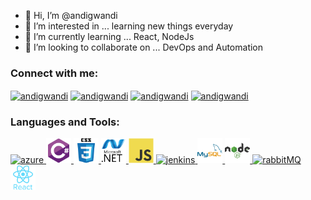 - 👋 Hi, I’m @andigwandi
- 👀 I’m interested in ... learning new things everyday
- 🌱 I’m currently learning ... React, NodeJs
- 💞️ I’m looking to collaborate on ... DevOps and Automation

<!---
andigwandi/andigwandi is a ✨ special ✨ repository because its `README.md` (this file) appears on your GitHub profile.
You can click the Preview link to take a look at your changes.
--->

<h3 align="left">Connect with me:</h3>
<p align="left">
<a href="https://dev.to/andigwandi" target="blank"><img align="center" src="https://cdn.jsdelivr.net/npm/simple-icons@3.0.1/icons/dev-dot-to.svg" alt="andigwandi" height="30" width="40" /></a>
<a href="https://twitter.com/andigwandi" target="blank"><img align="center" src="https://cdn.jsdelivr.net/npm/simple-icons@3.0.1/icons/twitter.svg" alt="andigwandi" height="30" width="40" /></a>
<a href="https://linkedin.com/in/andigwandi" target="blank"><img align="center" src="https://cdn.jsdelivr.net/npm/simple-icons@3.0.1/icons/linkedin.svg" alt="andigwandi" height="30" width="40" /></a>
<a href="https://instagram.com/andigwandi" target="blank"><img align="center" src="https://cdn.jsdelivr.net/npm/simple-icons@3.0.1/icons/instagram.svg" alt="andigwandi" height="30" width="40" /></a>
</p>

<h3 align="left">Languages and Tools:</h3>
<p align="left"> <a href="https://azure.microsoft.com/en-in/" target="_blank"> <img src="https://www.vectorlogo.zone/logos/microsoft_azure/microsoft_azure-icon.svg" alt="azure" width="40" height="40"/> </a> <a href="https://www.w3schools.com/cs/" target="_blank"> <img src="https://raw.githubusercontent.com/devicons/devicon/master/icons/csharp/csharp-original.svg" alt="csharp" width="40" height="40"/> </a> <a href="https://www.w3schools.com/css/" target="_blank"> <img src="https://raw.githubusercontent.com/devicons/devicon/master/icons/css3/css3-original-wordmark.svg" alt="css3" width="40" height="40"/> </a> <a href="https://dotnet.microsoft.com/" target="_blank"> <img src="https://raw.githubusercontent.com/devicons/devicon/master/icons/dot-net/dot-net-original-wordmark.svg" alt="dotnet" width="40" height="40"/> </a> <a href="https://developer.mozilla.org/en-US/docs/Web/JavaScript" target="_blank"> <img src="https://raw.githubusercontent.com/devicons/devicon/master/icons/javascript/javascript-original.svg" alt="javascript" width="40" height="40"/> </a> <a href="https://www.jenkins.io" target="_blank"> <img src="https://www.vectorlogo.zone/logos/jenkins/jenkins-icon.svg" alt="jenkins" width="40" height="40"/> </a> <a href="https://www.mysql.com/" target="_blank"> <img src="https://raw.githubusercontent.com/devicons/devicon/master/icons/mysql/mysql-original-wordmark.svg" alt="mysql" width="40" height="40"/> </a> <a href="https://nodejs.org" target="_blank"> <img src="https://raw.githubusercontent.com/devicons/devicon/master/icons/nodejs/nodejs-original-wordmark.svg" alt="nodejs" width="40" height="40"/> </a> <a href="https://www.rabbitmq.com" target="_blank"> <img src="https://www.vectorlogo.zone/logos/rabbitmq/rabbitmq-icon.svg" alt="rabbitMQ" width="40" height="40"/> </a> <a href="https://reactjs.org/" target="_blank"> <img src="https://raw.githubusercontent.com/devicons/devicon/master/icons/react/react-original-wordmark.svg" alt="react" width="40" height="40"/> </a> </p>

